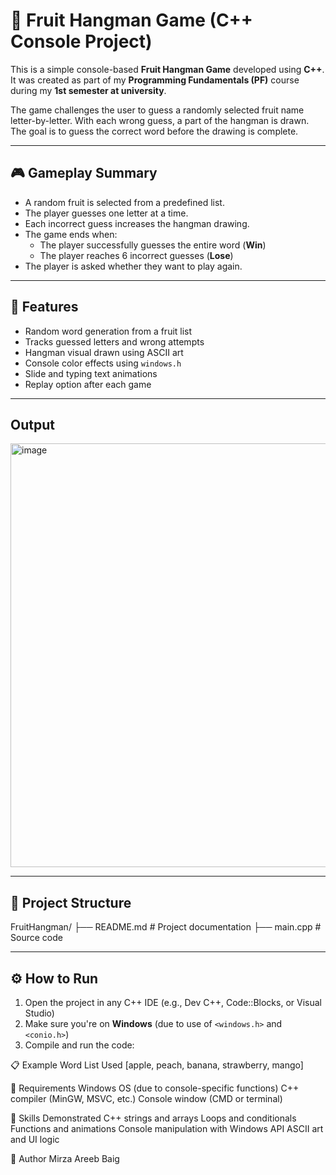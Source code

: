 # 🍓 Fruit Hangman Game (C++ Console Project)

This is a simple console-based **Fruit Hangman Game** developed using **C++**.  
It was created as part of my **Programming Fundamentals (PF)** course during my **1st semester at university**.

The game challenges the user to guess a randomly selected fruit name letter-by-letter. With each wrong guess, a part of the hangman is drawn. The goal is to guess the correct word before the drawing is complete.

---

## 🎮 Gameplay Summary

- A random fruit is selected from a predefined list.
- The player guesses one letter at a time.
- Each incorrect guess increases the hangman drawing.
- The game ends when:
  - The player successfully guesses the entire word (**Win**)
  - The player reaches 6 incorrect guesses (**Lose**)
- The player is asked whether they want to play again.

---

## 🧱 Features

- Random word generation from a fruit list
- Tracks guessed letters and wrong attempts
- Hangman visual drawn using ASCII art
- Console color effects using `windows.h`
- Slide and typing text animations
- Replay option after each game

---

## Output
<img width="663" height="678" alt="image" src="https://github.com/user-attachments/assets/d54a072b-80bb-4fdf-8cf0-fd4167699d66" />

---

## 📁 Project Structure

FruitHangman/
├── README.md # Project documentation
├── main.cpp # Source code

---

## ⚙️ How to Run

1. Open the project in any C++ IDE (e.g., Dev C++, Code::Blocks, or Visual Studio)
2. Make sure you're on **Windows** (due to use of `<windows.h>` and `<conio.h>`)
3. Compile and run the code:

📋 Example Word List Used
[apple, peach, banana, strawberry, mango]

📌 Requirements
Windows OS (due to console-specific functions)
C++ compiler (MinGW, MSVC, etc.)
Console window (CMD or terminal)

🧠 Skills Demonstrated
C++ strings and arrays
Loops and conditionals
Functions and animations
Console manipulation with Windows API
ASCII art and UI logic

👤 Author
Mirza Areeb Baig

